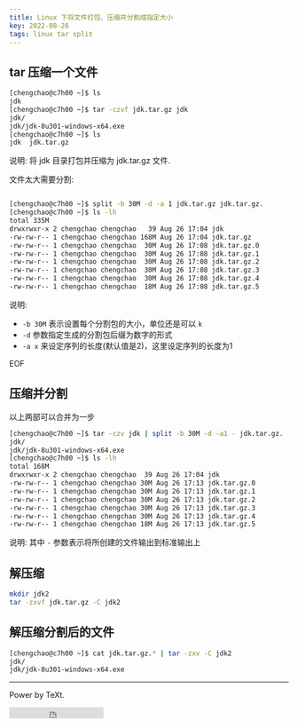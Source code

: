 ```yaml
---
title: Linux 下将文件打包、压缩并分割成指定大小
key: 2022-08-26
tags: linux tar split
---
```


## tar 压缩一个文件

```bash
[chengchao@c7h00 ~]$ ls
jdk
[chengchao@c7h00 ~]$ tar -czvf jdk.tar.gz jdk
jdk/
jdk/jdk-8u301-windows-x64.exe
[chengchao@c7h00 ~]$ ls
jdk  jdk.tar.gz

```

说明: 将 jdk 目录打包并压缩为 jdk.tar.gz 文件.

<!--more-->

文件太大需要分割:

```bash

[chengchao@c7h00 ~]$ split -b 30M -d -a 1 jdk.tar.gz jdk.tar.gz.
[chengchao@c7h00 ~]$ ls -lh
total 335M
drwxrwxr-x 2 chengchao chengchao   39 Aug 26 17:04 jdk
-rw-rw-r-- 1 chengchao chengchao 168M Aug 26 17:04 jdk.tar.gz
-rw-rw-r-- 1 chengchao chengchao  30M Aug 26 17:08 jdk.tar.gz.0
-rw-rw-r-- 1 chengchao chengchao  30M Aug 26 17:08 jdk.tar.gz.1
-rw-rw-r-- 1 chengchao chengchao  30M Aug 26 17:08 jdk.tar.gz.2
-rw-rw-r-- 1 chengchao chengchao  30M Aug 26 17:08 jdk.tar.gz.3
-rw-rw-r-- 1 chengchao chengchao  30M Aug 26 17:08 jdk.tar.gz.4
-rw-rw-r-- 1 chengchao chengchao  18M Aug 26 17:08 jdk.tar.gz.5

```

说明:

- `-b 30M` 表示设置每个分割包的大小，单位还是可以 `k`
- `-d` 参数指定生成的分割包后缀为数字的形式
- `-a x` 来设定序列的长度(默认值是2)，这里设定序列的长度为1

EOF

## 压缩并分割

以上两部可以合并为一步

```bash
[chengchao@c7h00 ~]$ tar -czv jdk | split -b 30M -d -a1 - jdk.tar.gz.
jdk/
jdk/jdk-8u301-windows-x64.exe
[chengchao@c7h00 ~]$ ls -lh
total 168M
drwxrwxr-x 2 chengchao chengchao  39 Aug 26 17:04 jdk
-rw-rw-r-- 1 chengchao chengchao 30M Aug 26 17:13 jdk.tar.gz.0
-rw-rw-r-- 1 chengchao chengchao 30M Aug 26 17:13 jdk.tar.gz.1
-rw-rw-r-- 1 chengchao chengchao 30M Aug 26 17:13 jdk.tar.gz.2
-rw-rw-r-- 1 chengchao chengchao 30M Aug 26 17:13 jdk.tar.gz.3
-rw-rw-r-- 1 chengchao chengchao 30M Aug 26 17:13 jdk.tar.gz.4
-rw-rw-r-- 1 chengchao chengchao 18M Aug 26 17:13 jdk.tar.gz.5
```

说明: 其中 `-` 参数表示将所创建的文件输出到标准输出上

## 解压缩

```bash
mkdir jdk2
tar -zxvf jdk.tar.gz -C jdk2
```

## 解压缩分割后的文件

```bash
[chengchao@c7h00 ~]$ cat jdk.tar.gz.* | tar -zxv -C jdk2
jdk/
jdk/jdk-8u301-windows-x64.exe

```

---

Power by TeXt.

<iframe src="https://ghbtns.com/github-btn.html?user=kitian616&repo=jekyll-TeXt-theme&type=star&count=true" frameborder="0" scrolling="0" width="170px" height="20px"></iframe>
